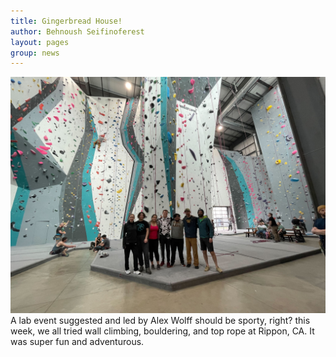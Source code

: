 ```yaml
---
title: Gingerbread House! 
author: Behnoush Seifinoferest 
layout: pages
group: news
---
```



<span class="image fit"><img src="/images/2024-02-17-Climbing-trip.jpg" alt="" class="img-responsive"></span>
A lab event suggested and led by Alex Wolff should be sporty, right? this week, we all tried wall climbing, bouldering, and top rope at Rippon, CA. It was super fun and adventurous. 
